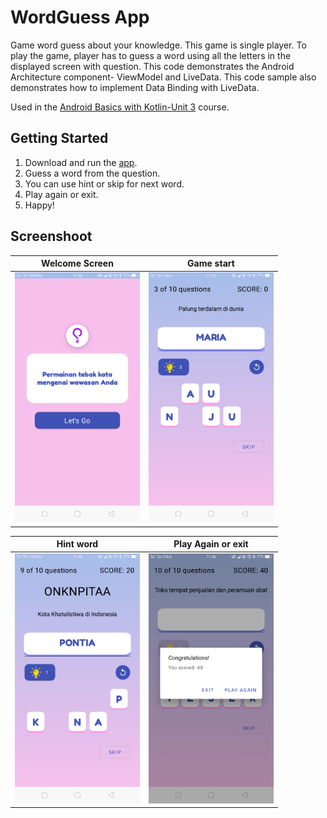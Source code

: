 WordGuess App
===================================

Game word guess about your knowledge. This game is single player. To play the game, 
player has to guess a word using all the letters in the displayed screen with question.
This code demonstrates the Android Architecture component- ViewModel and LiveData.
This code sample also demonstrates how to implement Data Binding with LiveData.

Used in the [Android Basics with Kotlin-Unit 3](https://developer.android.com/courses/pathways/android-basics-kotlin-unit-3-pathway-3) course.

Getting Started
---------------

1. Download and run the [app](https://drive.google.com/file/d/1teM-LSRvzHXg7cmfvV2n93yxfOQuINO5/view?usp=sharing).
2. Guess a word from the question.
3. You can use hint or skip for next word.
4. Play again or exit.
5. Happy!


Screenshoot
---------------

Welcome Screen             |  Game start
:-------------------------:|:-------------------------:
<img src="./screenshoot/img_1.png" width="200">  |  <img src="./screenshoot/img_2.png" width="200">


Hint word             |  Play Again or exit
:-------------------------:|:-------------------------:
<img src="./screenshoot/img_3.png" width="200">  |  <img src="./screenshoot/img_4.png" width="200">
